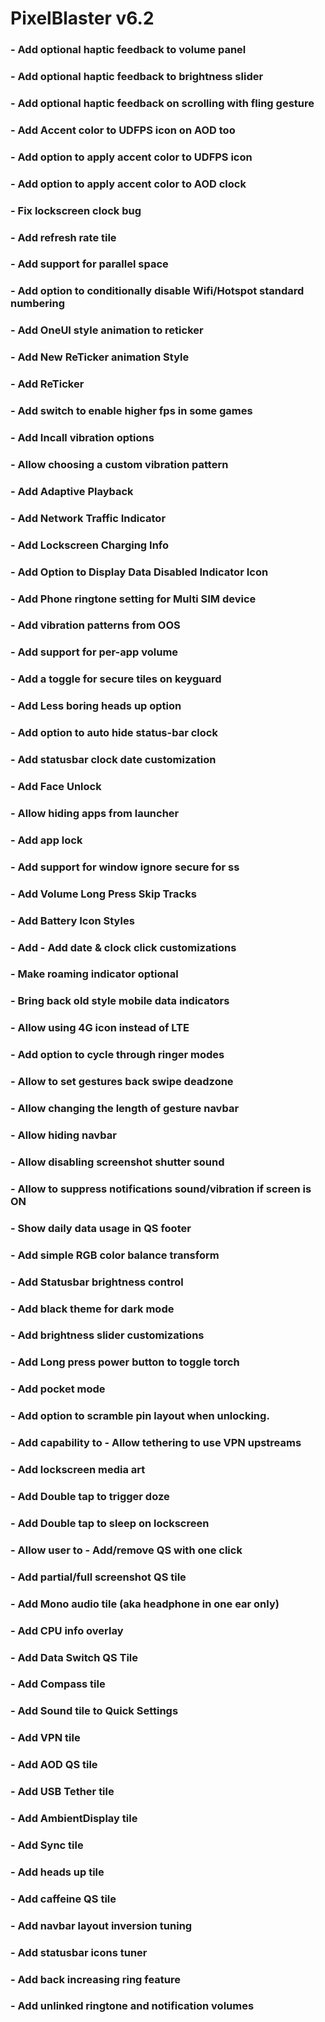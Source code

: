 # PixelBlaster v6.2

### - Add optional haptic feedback to volume panel

### - Add optional haptic feedback to brightness slider

### - Add optional haptic feedback on scrolling with fling gesture

### - Add Accent color to UDFPS icon on AOD too

### - Add option to apply accent color to UDFPS icon

### - Add option to apply accent color to AOD clock

### - Fix lockscreen clock bug

### - Add refresh rate tile

### - Add support for parallel space

### - Add option to conditionally disable Wifi/Hotspot standard numbering

### - Add OneUI style animation to reticker

### - Add New ReTicker animation Style

### - Add ReTicker

### - Add switch to enable higher fps in some games

### - Add Incall vibration options

### - Allow choosing a custom vibration pattern

### - Add Adaptive Playback

### - Add Network Traffic Indicator

### - Add Lockscreen Charging Info

### - Add Option to Display Data Disabled Indicator Icon

### - Add Phone ringtone setting for Multi SIM device

### - Add vibration patterns from OOS

### - Add support for per-app volume

### - Add a toggle for secure tiles on keyguard

### - Add Less boring heads up option

### - Add option to auto hide status-bar clock

### - Add statusbar clock date customization

### - Add Face Unlock

### - Allow hiding apps from launcher

### - Add app lock

### - Add support for window ignore secure for ss

### - Add Volume Long Press Skip Tracks

### - Add Battery Icon Styles

### - Add - Add date & clock click customizations

### - Make roaming indicator optional

### - Bring back old style mobile data indicators

### - Allow using 4G icon instead of LTE

### - Add option to cycle through ringer modes

### - Allow to set gestures back swipe deadzone

### - Allow changing the length of gesture navbar

### - Allow hiding navbar

### - Allow disabling screenshot shutter sound

### - Allow to suppress notifications sound/vibration if screen is ON

### - Show daily data usage in QS footer

### - Add simple RGB color balance transform

### - Add Statusbar brightness control

### - Add black theme for dark mode

### - Add brightness slider customizations

### - Add Long press power button to toggle torch

### - Add pocket mode

### - Add option to scramble pin layout when unlocking.

### - Add capability to - Allow tethering to use VPN upstreams

### - Add lockscreen media art

### - Add Double tap to trigger doze

### - Add Double tap to sleep on lockscreen

### - Allow user to - Add/remove QS with one click

### - Add partial/full screenshot QS tile

### - Add Mono audio tile (aka headphone in one ear only)

### - Add CPU info overlay

### - Add Data Switch QS Tile

### - Add Compass tile

### - Add Sound tile to Quick Settings

### - Add VPN tile

### - Add AOD QS tile

### - Add USB Tether tile

### - Add AmbientDisplay tile

### - Add Sync tile

### - Add heads up tile

### - Add caffeine QS tile

### - Add navbar layout inversion tuning

### - Add statusbar icons tuner

### - Add back increasing ring feature

### - Add unlinked ringtone and notification volumes
